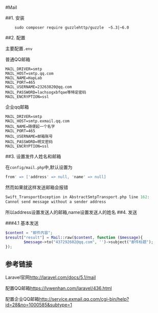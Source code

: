 #Mail

##1. 安装

        sudo composer require guzzlehttp/guzzle  ~5.3|~6.0

##2. 配置

主要配置`.env`

普通QQ邮箱

    MAIL_DRIVER=smtp
    MAIL_HOST=smtp.qq.com
    MAIL_NAME=HapLab
    MAIL_PORT=465
    MAIL_USERNAME=23263820@qq.com
    MAIL_PASSWORD=lachsogxbfqae等特定密码
    MAIL_ENCRYPTION=ssl

企业qq邮箱

    MAIL_DRIVER=smtp
    MAIL_HOST=smtp.exmail.qq.com
    MAIL_NAME=随便起一个名字
    MAIL_PORT=465
    MAIL_USERNAME=邮箱账号
    MAIL_PASSWORD=明文密码
    MAIL_ENCRYPTION=ssl
    
##3. 设置发件人姓名和邮箱

在`config/mail.php`中,默认设置为

```php
from' => ['address' => null, 'name' => null]
```
然而如果就这样发送邮箱会报错

```php
Swift_TransportException in AbstractSmtpTransport.php line 162:
Cannot send message without a sender address
```

所以address设置发送人的邮箱,name设置发送人的姓名
##4. 发送

###4.1 基本发送

```php
$content = "邮件内容";
$result["result"] = Mail::raw($content, function ($message){
        $message->to("437292602@qq.com", '')->subject("邮件标题");
});
```
    

## 参考链接

Laravel官网<http://laravel.com/docs/5.1/mail>

配置QQ邮箱<https://lvwenhan.com/laravel/436.html>

配置企业QQ邮箱<http://service.exmail.qq.com/cgi-bin/help?id=28&no=1000585&subtype=1>